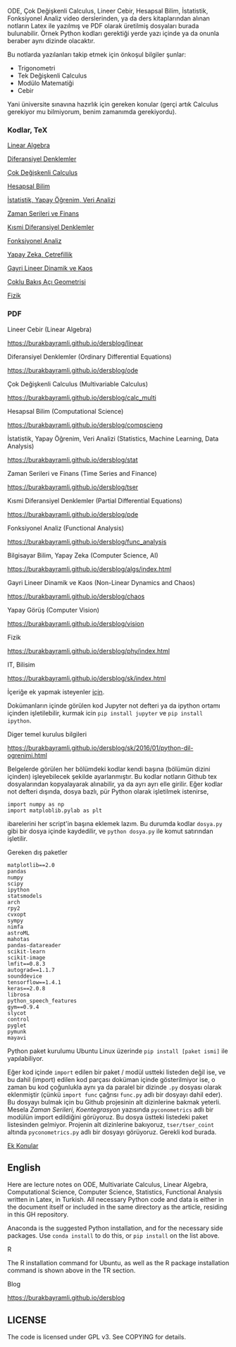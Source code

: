 
ODE, Çok Değişkenli Calculus, Lineer Cebir, Hesapsal Bilim,
İstatistik, Fonksiyonel Analiz video derslerinden, ya da ders
kitaplarından alınan notların Latex ile yazılmış ve PDF olarak
üretilmiş dosyaları burada bulunabilir. Örnek Python kodları gerektiği
yerde yazı içinde ya da onunla beraber aynı dizinde olacaktır.

Bu notlarda yazılanları takip etmek için önkoşul bilgiler şunlar:

* Trigonometri
* Tek Değişkenli Calculus
* Modülo Matematiği
* Cebir

Yani üniversite sınavına hazırlık için gereken konular (gerçi artık
Calculus gerekiyor mu bilmiyorum, benim zamanımda gerekiyordu).

### Kodlar, TeX

[Linear Algebra](linear)

[Diferansiyel Denklemler](ode)

[Çok Değişkenli Calculus](calc_multi)

[Hesapsal Bilim](compscieng)

[İstatistik, Yapay Öğrenim, Veri Analizi](stat)

[Zaman Serileri ve Finans](tser)

[Kısmi Diferansiyel Denklemler](pde)

[Fonksiyonel Analiz](func_analysis)

[Yapay Zeka, Çetrefillik](app_math)

[Gayri Lineer Dinamik ve Kaos](chaos)

[Çoklu Bakış Açı Geometrisi](vision)

[Fizik](phy)

### PDF

Lineer Cebir (Linear Algebra)

https://burakbayramli.github.io/dersblog/linear

Diferansiyel Denklemler (Ordinary Differential Equations)

https://burakbayramli.github.io/dersblog/ode

Çok Değişkenli Calculus (Multivariable Calculus)

https://burakbayramli.github.io/dersblog/calc_multi

Hesapsal Bilim (Computational Science)

https://burakbayramli.github.io/dersblog/compscieng

İstatistik, Yapay Öğrenim, Veri Analizi (Statistics, Machine Learning, Data Analysis)

https://burakbayramli.github.io/dersblog/stat

Zaman Serileri ve Finans (Time Series and Finance)

https://burakbayramli.github.io/dersblog/tser

Kısmi Diferansiyel Denklemler (Partial Differential Equations)

https://burakbayramli.github.io/dersblog/pde

Fonksiyonel Analiz (Functional Analysis)

https://burakbayramli.github.io/dersblog/func_analysis

Bilgisayar Bilim, Yapay Zeka (Computer Science, AI)

https://burakbayramli.github.io/dersblog/algs/index.html

Gayri Lineer Dinamik ve Kaos (Non-Linear Dynamics and Chaos)

https://burakbayramli.github.io/dersblog/chaos

Yapay Görüş (Computer Vision)

https://burakbayramli.github.io/dersblog/vision

Fizik

https://burakbayramli.github.io/dersblog/phy/index.html

IT, Bilisim

https://burakbayramli.github.io/dersblog/sk/index.html

İçeriğe ek yapmak isteyenler [için](CONTRIBUTING.md).

Dokümanların içinde görülen kod Jupyter not defteri ya da ipython
ortamı içinden işletilebilir, kurmak icin `pip install jupyter` ve
`pip install ipython`.

Diger temel kurulus bilgileri

https://burakbayramli.github.io/dersblog/sk/2016/01/python-dil-ogrenimi.html

Belgelerde görülen her bölümdeki kodlar kendi başına (bölümün dizini
içinden) işleyebilecek şekilde ayarlanmıştır. Bu kodlar notların
Github tex dosyalarından kopyalayarak alınabilir, ya da ayrı ayrı elle
girilir. Eğer kodlar not defteri dışında, dosya bazlı, pür Python
olarak işletilmek istenirse,

```
import numpy as np
import matploblib.pylab as plt
```

ibarelerini her script'in başına eklemek lazım. Bu durumda kodlar
`dosya.py` gibi bir dosya içinde kaydedilir, ve `python dosya.py` ile
komut satırından işletilir.

Gereken dış paketler

```
matplotlib==2.0
pandas
numpy
scipy
ipython
statsmodels
arch
rpy2
cvxopt
sympy
nimfa
astroML
mahotas
pandas-datareader
scikit-learn
scikit-image
lmfit==0.8.3
autograd==1.1.7
sounddevice
tensorflow==1.4.1
keras==2.0.8
librosa
python_speech_features
gym==0.9.4
slycot
control
pyglet
pymunk
mayavi
```

Python paket kurulumu Ubuntu Linux üzerinde `pip install [paket ismi]`
ile yapılabiliyor.

Eğer kod içinde `import` edilen bir paket / modül ustteki listeden
değil ise, ve bu dahil (import) edilen kod parçası doküman içinde
gösterilmiyor ise, o zaman bu kod çoğunlukla aynı ya da paralel bir
dizinde `.py` dosyası olarak eklenmiştir (çünkü `import func` çağrısı
`func.py` adlı bir dosyayı dahil eder). Bu dosyayı bulmak için bu
Github projesinin alt dizinlerine bakmak yeterli. Mesela *Zaman
Serileri, Koentegrasyon* yazısında `pyconometrics` adlı bir modülün
import edildiğini görüyoruz. Bu dosya üstteki listedeki paket
listesinden gelmiyor. Projenin alt dizinlerine bakıyoruz, `tser/tser_coint`
altında `pyconometrics.py` adlı bir dosyayı görüyoruz. Gerekli kod burada.

[Ek Konular](sk/2020/08/classnotes-add.md)

## English

Here are lecture notes on ODE, Multivariate Calculus, Linear Algebra,
Computational Science, Computer Science, Statistics, Functional
Analysis written in Latex, in Turkish. All necessary Python code and
data is either in the document itself or included in the same
directory as the article, residing in this GH repository.

Anaconda is the suggested Python installation, and for the necessary
side packages. Use `conda install` to do this, or `pip install` on the
list above.

R

The R installation command for Ubuntu, as well as the R package
installation command is shown above in the TR section.

Blog

https://burakbayramli.github.io/dersblog

## LICENSE

The code is licensed under GPL v3. See COPYING for details.






